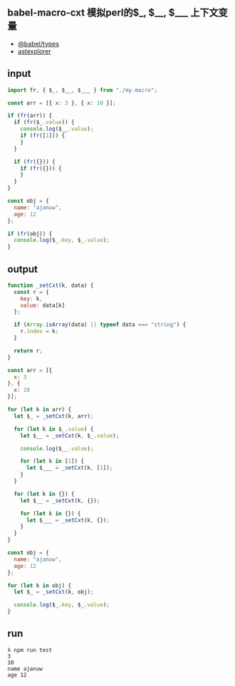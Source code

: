 ## babel-macro-cxt 模拟perl的$\_, $\_\_, $\_\_\_ 上下文变量

- [@babel/types](https://babeljs.io/docs/en/babel-types)
- [astexplorer](https://astexplorer.net/)


## input
```js
import fr, { $_, $__, $___ } from "./my.macro";

const arr = [{ x: 3 }, { x: 10 }];

if (fr(arr)) {
  if (fr($_.value)) {
    console.log($__.value);
    if (fr([1])) {
    }
  }

  if (fr({})) {
    if (fr({})) {
    }
  }
}

const obj = {
  name: "ajanuw",
  age: 12
};

if (fr(obj)) {
  console.log($_.key, $_.value);
}
```

## output
```js
function _setCxt(k, data) {
  const r = {
    key: k,
    value: data[k]
  };

  if (Array.isArray(data) || typeof data === "string") {
    r.index = k;
  }

  return r;
}

const arr = [{
  x: 3
}, {
  x: 10
}];

for (let k in arr) {
  let $_ = _setCxt(k, arr);

  for (let k in $_.value) {
    let $__ = _setCxt(k, $_.value);

    console.log($__.value);

    for (let k in [1]) {
      let $___ = _setCxt(k, [1]);
    }
  }

  for (let k in {}) {
    let $__ = _setCxt(k, {});

    for (let k in {}) {
      let $___ = _setCxt(k, {});
    }
  }
}

const obj = {
  name: "ajanuw",
  age: 12
};

for (let k in obj) {
  let $_ = _setCxt(k, obj);

  console.log($_.key, $_.value);
}
```

## run
```shell
λ npm run test
3
10
name ajanuw
age 12
```